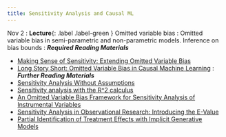 ```yaml
---
title: Sensitivity Analysis and Causal ML
---
```


Nov 2
: **Lecture**{: .label .label-green } Omitted variable bias
: Omitted variable bias in semi-parametric and non-parametric models. Inference on bias bounds
: ***Required Reading Materials***
- [Making Sense of Sensitivity: Extending Omitted Variable Bias](https://carloscinelli.com/files/Cinelli%20and%20Hazlett%20(2020)%20-%20Making%20Sense%20of%20Sensitivity.pdf)
- [Long Story Short: Omitted Variable Bias in Causal Machine Learning](https://arxiv.org/abs/2112.13398)
: ***Further Reading Materials***
- [Sensitivity Analysis Without Assumptions](https://www.ncbi.nlm.nih.gov/pmc/articles/PMC4820664/)
- [Sensitivity analysis with the R^2 calculus](https://arxiv.org/abs/2301.00040)
- [An Omitted Variable Bias Framework for Sensitivity Analysis of Instrumental Variables](https://carloscinelli.com/files/Cinelli%20and%20Hazlett%20(2020)%20-%20OVB%20for%20IV.pdf)
- [Sensitivity Analysis in Observational Research: Introducing the E-Value](https://pubmed.ncbi.nlm.nih.gov/28693043/)
- [Partial Identification of Treatment Effects with Implicit Generative Models](https://arxiv.org/abs/2210.08139)

